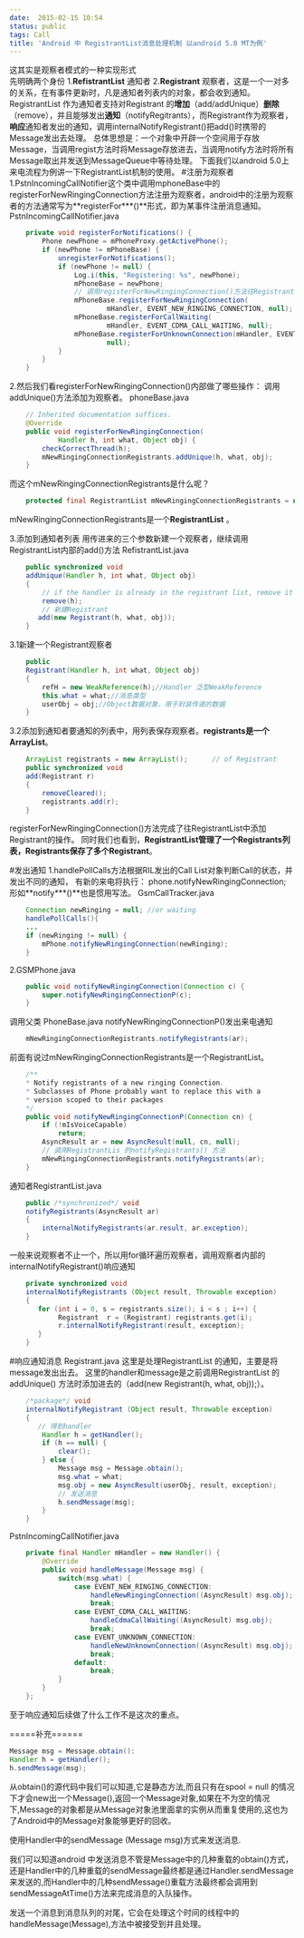 ```yaml
---
date:  2015-02-15 10:54
status: public
tags: Call
title: 'Android 中 RegistrantList消息处理机制 以android 5.0 MT为例'
---
```


这其实是观察者模式的一种实现形式  
先明确两个身份 1.**RefistrantList** 通知者 2.**Registrant** 观察者，这是一个一对多的关系，在有事件更新时，凡是通知者列表内的对象，都会收到通知。
RegistrantList 作为通知者支持对Registrant 的**增加**（add/addUnique）**删除**（remove），并且能够发出**通知**（notifyRegitrants），而Registrant作为观察者，**响应**通知者发出的通知，调用internalNotifyRegistrant()把add()时携带的Message发出去处理。
总体思想是：一个对象中开辟一个空间用于存放Message，当调用regist方法时将Message存放进去，当调用notify方法时将所有Message取出并发送到MessageQueue中等待处理。
下面我们以android 5.0上 来电流程为例讲一下RegistrantList机制的使用。
#注册为观察者
1.PstnIncomingCallNotifier这个类中调用mphoneBase中的registerForNewRingingConnection方法注册为观察者，android中的注册为观察者的方法通常写为**registerFor\*\*\*()**形式，即为某事件注册消息通知。
PstnIncomingCallNotifier.java
```java
   	private void registerForNotifications() {
        Phone newPhone = mPhoneProxy.getActivePhone();
        if (newPhone != mPhoneBase) {
            unregisterForNotifications();
            if (newPhone != null) {
                Log.i(this, "Registering: %s", newPhone);
                mPhoneBase = newPhone;
                // 调用registerForNewRingingConnection()方法往RegistrantList中添加Registrant，**注意参数包括handler和message**
                mPhoneBase.registerForNewRingingConnection(
                        mHandler, EVENT_NEW_RINGING_CONNECTION, null);
                mPhoneBase.registerForCallWaiting(
                        mHandler, EVENT_CDMA_CALL_WAITING, null);
                mPhoneBase.registerForUnknownConnection(mHandler, EVENT_UNKNOWN_CONNECTION,
                        null);
            }
        }
    }
```
2.然后我们看registerForNewRingingConnection()内部做了哪些操作：
调用addUnique()方法添加为观察者。
phoneBase.java
```java
    // Inherited documentation suffices.
    @Override
    public void registerForNewRingingConnection(
            Handler h, int what, Object obj) {
        checkCorrectThread(h);
        mNewRingingConnectionRegistrants.addUnique(h, what, obj);
    }
```
而这个mNewRingingConnectionRegistrants是什么呢？
```java
    protected final RegistrantList mNewRingingConnectionRegistrants = new RegistrantList();
```
mNewRingingConnectionRegistrants是一个**RegistrantList** 。

3.添加到通知者列表
用传进来的三个参数新建一个观察者，继续调用RegistrantList内部的add()方法
RefistrantList.java
```java
    public synchronized void
    addUnique(Handler h, int what, Object obj)
    {
        // if the handler is already in the registrant list, remove it
        remove(h);
        // 新建Registrant
       add(new Registrant(h, what, obj));
    }
```
3.1新建一个Registrant观察者
```java
    public
    Registrant(Handler h, int what, Object obj)
    {
        refH = new WeakReference(h);//Handler 泛型WeakReference
        this.what = what;//消息类型
        userObj = obj;//Object数据对象，用于封装传递的数据
    }
```
3.2添加到通知者要通知的列表中，用列表保存观察者。**registrants是一个ArrayList**。
```java
    ArrayList registrants = new ArrayList();      // of Registrant
    public synchronized void
    add(Registrant r)
    {
        removeCleared();
        registrants.add(r);
    }
```
registerForNewRingingConnection()方法完成了往RegistrantList中添加Registrant的操作。
同时我们也看到，**RegistrantList管理了一个Registrants列表，Registrants保存了多个Registrant**。

#发出通知
1.handlePollCalls方法根据RIL发出的Call List对象判断Call的状态，并发出不同的通知，
有新的来电将执行： phone.notifyNewRingingConnection; 形如**notify\*\*\*()**也是惯用写法。
GsmCallTracker.java
```java
    Connection newRinging = null; //or waiting
    handlePollCalls(){
	...
	if (newRinging != null) {
        mPhone.notifyNewRingingConnection(newRinging);
    }
```
2.GSMPhone.java
```java
    public void notifyNewRingingConnection(Connection c) {
        super.notifyNewRingingConnectionP(c);
    }
```
调用父类 PhoneBase.java notifyNewRingingConnectionP()发出来电通知 
```java
    mNewRingingConnectionRegistrants.notifyRegistrants(ar);
```
前面有说过mNewRingingConnectionRegistrants是一个RegistrantList。
```java
    /**
    * Notify registrants of a new ringing Connection.
    * Subclasses of Phone probably want to replace this with a
    * version scoped to their packages
    */
    public void notifyNewRingingConnectionP(Connection cn) {
        if (!mIsVoiceCapable)
            return;
        AsyncResult ar = new AsyncResult(null, cn, null);
        // 调用RegistrantLis 的notifyRegistrants() 方法
        mNewRingingConnectionRegistrants.notifyRegistrants(ar);
    }
```
通知者RegistrantList.java
```java
    public /*synchronized*/ void
    notifyRegistrants(AsyncResult ar)
    {
        internalNotifyRegistrants(ar.result, ar.exception);
    }
```
一般来说观察者不止一个，所以用for循环遍历观察者，调用观察者内部的internalNotifyRegistrant()响应通知
```java
    private synchronized void
    internalNotifyRegistrants (Object result, Throwable exception)
    {
       for (int i = 0, s = registrants.size(); i < s ; i++) {
            Registrant  r = (Registrant) registrants.get(i);
            r.internalNotifyRegistrant(result, exception);
       }
    }
```

#响应通知消息
Registrant.java
这里是处理RegistrantList 的通知，主要是将message发出出去。
这里的handler和message是之前调用RegistrantList 的addUnique() 方法时添加进去的（add(new Registrant(h, what, obj));）。
```java
    /*package*/ void
    internalNotifyRegistrant (Object result, Throwable exception)
    {
       // 得到handler
        Handler h = getHandler();
        if (h == null) {
            clear();
        } else {
            Message msg = Message.obtain();
            msg.what = what;
            msg.obj = new AsyncResult(userObj, result, exception);
            // 发送消息            
            h.sendMessage(msg);
        }
    }
```
PstnIncomingCallNotifier.java
```java
	private final Handler mHandler = new Handler() {
        @Override
        public void handleMessage(Message msg) {
            switch(msg.what) {
                case EVENT_NEW_RINGING_CONNECTION:
                    handleNewRingingConnection((AsyncResult) msg.obj);
                    break;
                case EVENT_CDMA_CALL_WAITING:
                    handleCdmaCallWaiting((AsyncResult) msg.obj);
                    break;
                case EVENT_UNKNOWN_CONNECTION:
                    handleNewUnknownConnection((AsyncResult) msg.obj);
                    break;
                default:
                    break;
            }
        }
    };
```
至于响应通知后续做了什么工作不是这次的重点。

=====补充======
```java
Message msg = Message.obtain():
Handler h = getHandler();
h.sendMessage(msg);
```
从obtain()的源代码中我们可以知道,它是静态方法,而且只有在spool = null 的情况下才会new出一个Message(),返回一个Message对象,如果在不为空的情况下,Message的对象都是从Message对象池里面拿的实例从而重复使用的,这也为了Android中的Message对象能够更好的回收。

使用Handler中的sendMessage (Message msg)方式来发送消息.

我们可以知道android 中发送消息不管是Message中的几种重载的obtain()方式，还是Handler中的几种重载的sendMessage最终都是通过Handler.sendMessage来发送的,而Handler中的几种sendMessage()重载方法最终都会调用到sendMessageAtTime()方法来完成消息的入队操作。

发送一个消息到消息队列的对尾，它会在处理这个时间的线程中的handleMessage(Message),方法中被接受到并且处理。